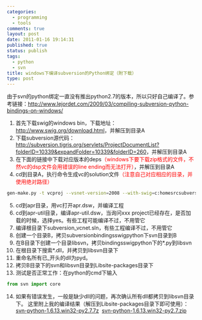 ```yaml
--- 
categories: 
  - programming
  - tools
comments: true
layout: post
date: 2011-01-16 19:14:31
published: true
status: publish
tags: 
  - python
  - svn
title: windows下编译subversion的Python绑定（附下载）
type: post
---
```


由于svn的python绑定一直没有推出python2.7的版本，所以只好自己编译了。参考链接：<a href="http://www.lejordet.com/2009/03/compiling-subversion-python-bindings-on-windows/">http://www.lejordet.com/2009/03/compiling-subversion-python-bindings-on-windows/</a>
1. 首先下载swig的windows bin，下载地址：<a href="http://www.swig.org/download.html">http://www.swig.org/download.html</a>，并解压到目录A
2. 下载subversion源代码：<a href="http://subversion.tigris.org/servlets/ProjectDocumentList?folderID=10339&expandFolder=10339&folderID=260">http://subversion.tigris.org/servlets/ProjectDocumentList?folderID=10339&expandFolder=10339&folderID=260</a>，并解压到目录A
3. 在下面的链接中下载对应版本的deps<span style="color: #ff0000;">（windows下要下载zip格式的文件，不然vc的dsp文件会用错误的line ending而无法打开）</span>，并解压到目录A
4. cd到目录A，执行命令生成vc的solution文件<span style="color: #ff0000;">（注意自己对应相应的目录，并使用绝对路径）</span>

```sh
gen-make.py -t vcproj --vsnet-version=2008 --with-swig=c:homesrcsubversionswig --with-zlib=c:homesrcsubversionsubversionzlib --with-apr=c:homesrcsubversionsubversionapr --with-apr-util=c:homesrcsubversionsubversionapr-util --with-apr-iconv=c:homesrcsubversionsubversionapr-iconv
```

5. cd到apr目录，用vc打开apr.dsw，并编译工程
6. cd到apr-util目录，编译apr-util.dsw，当询问xxx project已经存在，是否加载的时候，选择yes。有些工程可能编译不过，不用管它
7. 编译根目录下subversion_vcnet.sln，有些工程编译不过，不用管它
8. 创建一个目录B，拷贝subversionbindingsswigpython下svn目录到B
9. 在B目录下创建一个目录libsvn，拷贝bindingsswigpython下的*.py到libsvn
10. 在根目录下搜索*.dll，并拷贝到libsvn目录下
11. 重命名所有已_开头的dll为pyd。
12. 拷贝B目录下的svn和libsvn目录到<PYTHON>Libsite-packages目录下
13. 测试是否正常工作：在python的cmd下输入

```python
from svn import core
```

14. 如果有错误发生，一般是缺少dll的问题，再次确认所有dll都拷贝到libsvn目录下。
这里附上我的编译结果（解压到<Python>Libsite-packages目录下即可使用）：
<a href="http://commondatastorage.googleapis.com/czc_public/appspotmedia/svn-python-1.6.13.win32-py2.7.7z" target="_blank">svn-python-1.6.13.win32-py2.7.7z</a> 
<a href="http://commondatastorage.googleapis.com/czc_public/appspotmedia/svn-python-1.6.13.win32-py2.7.zip" target="_blank">svn-python-1.6.13.win32-py2.7.zip</a> 
